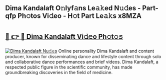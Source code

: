 ## Dima Kandalaft O𝚗lyf𝚊ns Le𝚊𝚔ed N𝚞𝚍es - Part-qfp Ph𝚘tos Vi𝚍eo - H𝚘t Part Le𝚊𝚔s x8MZA

# <h2><a href="http://hf1i6dw.feru.top/?c=Dima+Kandalaft">🔗 👉 🔴 Dima Kandalaft Vi𝚍𝚎o Ph𝚘t𝚘𝚜</a></h2>

[![Dima Kandalaft Nu𝚍𝚎s](https://i.imgur.com/0TWrTi3.gif)](http://hf1i6dw.feru.top/?c=Dima+Kandalaft)
Online personality Dima Kandalaft and content producer, known for disseminating dance and lifestyle content through solo and collaborative dance performances and brief videos. Dima Kandalaft, a respected public figure in the scientific community, has made groundbreaking discoveries in the field of medicine. 
